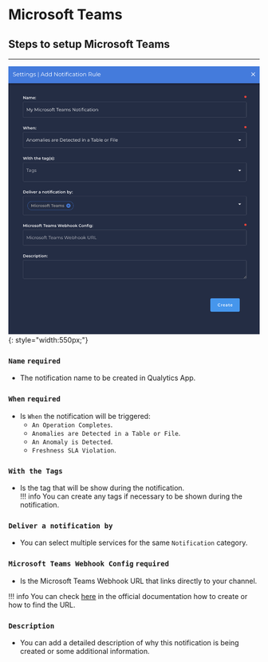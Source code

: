# Microsoft Teams

## Steps to setup Microsoft Teams

---

![Screenshot](../../assets/notifications/services/microsoft-teams-notification.png){: style="width:550px;"}

### `Name` <spam id='required'>`required`</spam>

* The notification name to be created in Qualytics App.

### `When` <spam id='required'>`required`</spam>

* Is `When` the notification will be triggered:
    * `An Operation Completes`.
    * `Anomalies are Detected in a Table or File`.
    * `An Anomaly is Detected`.
    * `Freshness SLA Violation`.

### `With the Tags` 
* Is the tag that will be show during the notification.   
!!! info
    You can create any tags if necessary to be shown during the notification.

### `Deliver a notification by`
* You can select multiple services for the same `Notification` category.

### `Microsoft Teams Webhook Config` <spam id='required'>`required`</spam>
* Is the Microsoft Teams Webhook URL that links directly to your channel.

!!! info
    You can check [here](https://learn.microsoft.com/en-us/microsoftteams/platform/webhooks-and-connectors/how-to/add-incoming-webhook) in the official documentation how to create or how to find the URL.

### `Description`
* You can add a detailed description of why this notification is being created or some additional information.
